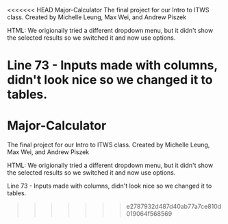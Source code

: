 <<<<<<< HEAD
Major-Calculator
The final project for our Intro to ITWS class. Created by Michelle Leung, Max Wei, and Andrew Piszek

HTML:
We origionally tried a different dropdown menu, but it didn't show the selected results so we switched it and now use options. 

Line 73 - Inputs made with columns, didn't look nice so we changed it to tables.
=======
# Major-Calculator
The final project for our Intro to ITWS class. Created by Michelle Leung, Max Wei, and Andrew Piszek

HTML:
We origionally tried a different dropdown menu, but it didn't show the selected results so we switched it and now use options. 

Line 73 - Inputs made with columns, didn't look nice so we changed it to tables.
>>>>>>> e2787932d487d40ab77a7ce810d019064f568569
